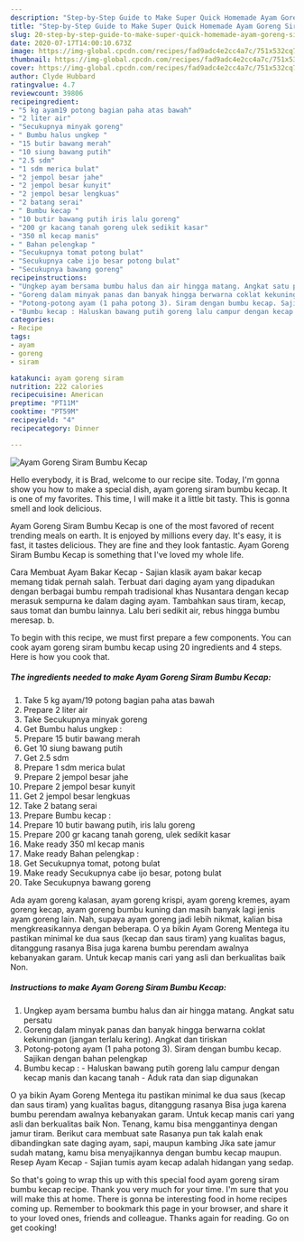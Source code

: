 ```yaml
---
description: "Step-by-Step Guide to Make Super Quick Homemade Ayam Goreng Siram Bumbu Kecap"
title: "Step-by-Step Guide to Make Super Quick Homemade Ayam Goreng Siram Bumbu Kecap"
slug: 20-step-by-step-guide-to-make-super-quick-homemade-ayam-goreng-siram-bumbu-kecap
date: 2020-07-17T14:00:10.673Z
image: https://img-global.cpcdn.com/recipes/fad9adc4e2cc4a7c/751x532cq70/ayam-goreng-siram-bumbu-kecap-foto-resep-utama.jpg
thumbnail: https://img-global.cpcdn.com/recipes/fad9adc4e2cc4a7c/751x532cq70/ayam-goreng-siram-bumbu-kecap-foto-resep-utama.jpg
cover: https://img-global.cpcdn.com/recipes/fad9adc4e2cc4a7c/751x532cq70/ayam-goreng-siram-bumbu-kecap-foto-resep-utama.jpg
author: Clyde Hubbard
ratingvalue: 4.7
reviewcount: 39806
recipeingredient:
- "5 kg ayam19 potong bagian paha atas bawah"
- "2 liter air"
- "Secukupnya minyak goreng"
- " Bumbu halus ungkep "
- "15 butir bawang merah"
- "10 siung bawang putih"
- "2.5 sdm"
- "1 sdm merica bulat"
- "2 jempol besar jahe"
- "2 jempol besar kunyit"
- "2 jempol besar lengkuas"
- "2 batang serai"
- " Bumbu kecap "
- "10 butir bawang putih iris lalu goreng"
- "200 gr kacang tanah goreng ulek sedikit kasar"
- "350 ml kecap manis"
- " Bahan pelengkap "
- "Secukupnya tomat potong bulat"
- "Secukupnya cabe ijo besar potong bulat"
- "Secukupnya bawang goreng"
recipeinstructions:
- "Ungkep ayam bersama bumbu halus dan air hingga matang. Angkat satu persatu"
- "Goreng dalam minyak panas dan banyak hingga berwarna coklat kekuningan (jangan terlalu kering). Angkat dan tiriskan"
- "Potong-potong ayam (1 paha potong 3). Siram dengan bumbu kecap. Sajikan dengan bahan pelengkap"
- "Bumbu kecap : Haluskan bawang putih goreng lalu campur dengan kecap manis dan kacang tanah Aduk rata dan siap digunakan"
categories:
- Recipe
tags:
- ayam
- goreng
- siram

katakunci: ayam goreng siram 
nutrition: 222 calories
recipecuisine: American
preptime: "PT11M"
cooktime: "PT59M"
recipeyield: "4"
recipecategory: Dinner

---
```



![Ayam Goreng Siram Bumbu Kecap](https://img-global.cpcdn.com/recipes/fad9adc4e2cc4a7c/751x532cq70/ayam-goreng-siram-bumbu-kecap-foto-resep-utama.jpg)

Hello everybody, it is Brad, welcome to our recipe site. Today, I'm gonna show you how to make a special dish, ayam goreng siram bumbu kecap. It is one of my favorites. This time, I will make it a little bit tasty. This is gonna smell and look delicious.

Ayam Goreng Siram Bumbu Kecap is one of the most favored of recent trending meals on earth. It is enjoyed by millions every day. It's easy, it is fast, it tastes delicious. They are fine and they look fantastic. Ayam Goreng Siram Bumbu Kecap is something that I've loved my whole life.

Cara Membuat Ayam Bakar Kecap - Sajian klasik ayam bakar kecap memang tidak pernah salah. Terbuat dari daging ayam yang dipadukan dengan berbagai bumbu rempah tradisional khas Nusantara dengan kecap merasuk sempurna ke dalam daging ayam. Tambahkan saus tiram, kecap, saus tomat dan bumbu lainnya. Lalu beri sedikit air, rebus hingga bumbu meresap. b.


To begin with this recipe, we must first prepare a few components. You can cook ayam goreng siram bumbu kecap using 20 ingredients and 4 steps. Here is how you cook that.

<!--inarticleads1-->

##### The ingredients needed to make Ayam Goreng Siram Bumbu Kecap:

1. Take 5 kg ayam/19 potong bagian paha atas bawah
1. Prepare 2 liter air
1. Take Secukupnya minyak goreng
1. Get  Bumbu halus ungkep :
1. Prepare 15 butir bawang merah
1. Get 10 siung bawang putih
1. Get 2.5 sdm
1. Prepare 1 sdm merica bulat
1. Prepare 2 jempol besar jahe
1. Prepare 2 jempol besar kunyit
1. Get 2 jempol besar lengkuas
1. Take 2 batang serai
1. Prepare  Bumbu kecap :
1. Prepare 10 butir bawang putih, iris lalu goreng
1. Prepare 200 gr kacang tanah goreng, ulek sedikit kasar
1. Make ready 350 ml kecap manis
1. Make ready  Bahan pelengkap :
1. Get Secukupnya tomat, potong bulat
1. Make ready Secukupnya cabe ijo besar, potong bulat
1. Take Secukupnya bawang goreng


Ada ayam goreng kalasan, ayam goreng krispi, ayam goreng kremes, ayam goreng kecap, ayam goreng bumbu kuning dan masih banyak lagi jenis ayam goreng lain. Nah, supaya ayam goreng jadi lebih nikmat, kalian bisa mengkreasikannya dengan beberapa. O ya bikin Ayam Goreng Mentega itu pastikan minimal ke dua saus (kecap dan saus tiram) yang kualitas bagus, ditanggung rasanya Bisa juga karena bumbu perendam awalnya kebanyakan garam. Untuk kecap manis cari yang asli dan berkualitas baik Non. 

<!--inarticleads2-->

##### Instructions to make Ayam Goreng Siram Bumbu Kecap:

1. Ungkep ayam bersama bumbu halus dan air hingga matang. Angkat satu persatu
1. Goreng dalam minyak panas dan banyak hingga berwarna coklat kekuningan (jangan terlalu kering). Angkat dan tiriskan
1. Potong-potong ayam (1 paha potong 3). Siram dengan bumbu kecap. Sajikan dengan bahan pelengkap
1. Bumbu kecap : - Haluskan bawang putih goreng lalu campur dengan kecap manis dan kacang tanah - Aduk rata dan siap digunakan


O ya bikin Ayam Goreng Mentega itu pastikan minimal ke dua saus (kecap dan saus tiram) yang kualitas bagus, ditanggung rasanya Bisa juga karena bumbu perendam awalnya kebanyakan garam. Untuk kecap manis cari yang asli dan berkualitas baik Non. Tenang, kamu bisa menggantinya dengan jamur tiram. Berikut cara membuat sate Rasanya pun tak kalah enak dibandingkan sate daging ayam, sapi, maupun kambing Jika sate jamur sudah matang, kamu bisa menyajikannya dengan bumbu kecap maupun. Resep Ayam Kecap - Sajian tumis ayam kecap adalah hidangan yang sedap. 

So that's going to wrap this up with this special food ayam goreng siram bumbu kecap recipe. Thank you very much for your time. I'm sure that you will make this at home. There is gonna be interesting food in home recipes coming up. Remember to bookmark this page in your browser, and share it to your loved ones, friends and colleague. Thanks again for reading. Go on get cooking!
